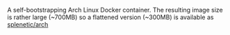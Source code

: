 A self-bootstrapping Arch Linux Docker container. The resulting image size is rather large (~700MB) so a flattened version (~300MB) is available as [splenetic/arch](https://hub.docker.com/u/splenetic/arch)
